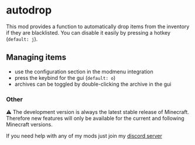 # autodrop
This mod provides a function to automatically drop items from the
inventory if they are blacklisted. You can disable it easily by pressing a hotkey (`default: j`).

## Managing items
- use the configuration section in the modmenu integration
- press the keybind for the gui (`default: o`)
- archives can be toggled by double-clicking the archive in the gui

### Other
⚠️ The development version is always the latest stable release of Minecraft. 
Therefore new features will only be available for the current and following Minecraft versions.

If you need help with any of my mods just join my [discord server](https://nyon.dev/discord)
